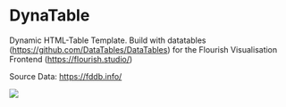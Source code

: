 # DynaTable

Dynamic HTML-Table Template. Build with datatables (https://github.com/DataTables/DataTables) for the Flourish Visualisation Frontend (https://flourish.studio/)

Source Data:
https://fddb.info/

![]("./thumbnail.png")